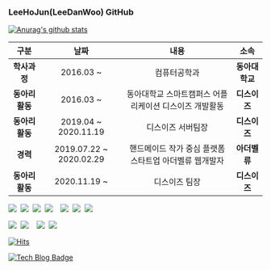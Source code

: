### LeeHoJun(LeeDanWoo) GitHub


  <div>

[![Anurag's github stats](https://github-readme-stats.vercel.app/api?username=lhojun&count_private=true&show_icon=true&theme=graywhite)](https://github.com/lhojun/github-readme-stats)

|구분|날짜|내용|소속|
|:-:|:-:|:-:|:-:|
|**학사과정**|2016.03 ~ |컴퓨터공학과|**동아대학교**|
|**동아리 활동**|2016.03 ~ |동아대학교 스마트캠퍼스 어플리케이션 디스이즈 개발활동|**디스이즈**|
|**동아리 활동**|2019.04 ~ 2020.11.19|디스이즈 서버팀장|**디스이즈**|
|**경력**|2019.07.22 ~ 2020.02.29 |핸드메이드 작가 중심 플랫폼 스타트업 아더벨류 웹개발자|**아더벨류**|
|**동아리 활동**|2020.11.19 ~ |디스이즈 팀장|**디스이즈**|

<img src="https://img.shields.io/badge/PHP-777BB4?style=flat-square&logo=PHP&logoColor=white"/></a>&nbsp; 
<img src="https://img.shields.io/badge/Python-3766AB?style=flat-square&logo=Python&logoColor=white"/></a>&nbsp;
<img src="https://img.shields.io/badge/MySQL-4479A1?style=flat-square&logo=MySQL&logoColor=white"/></a>&nbsp; 
<img src="https://img.shields.io/badge/React-61DAFB?style=flat-square&logo=React&logoColor=white"/></a>&nbsp; 
&nbsp; 
<img src="https://img.shields.io/badge/C-A8B9CC?style=flat-square&logo=C&logoColor=white"/></a>&nbsp; 
<img src="https://img.shields.io/badge/C++-00599C?style=flat-square&logo=C%2B%2B&logoColor=white"/></a>&nbsp; 
<img src="https://img.shields.io/badge/Java-007396?style=flat-square&logo=Java&logoColor=white"/></a>&nbsp;

<img src="https://img.shields.io/badge/HTML5-E34F26?style=flat-square&logo=HTML5&logoColor=white"/></a>&nbsp;
<img src="https://img.shields.io/badge/JavaScript-F7DE1E?style=flat-square&logo=JavaScript&logoColor=white"/></a>&nbsp; 
&nbsp; 
<img src="https://img.shields.io/badge/iOS-000000?style=flat-square&logo=iOS&logoColor=white"/></a>&nbsp; 
<img src="https://img.shields.io/badge/Android-3DDC84?style=flat-square&logo=Android&logoColor=white"/></a>&nbsp; 

  [![Hits](https://hits.seeyoufarm.com/api/count/incr/badge.svg?url=https%3A%2F%2Fgithub.com%2Flhojun&count_bg=%2379C83D&title_bg=%23555555&icon=&icon_color=%23E7E7E7&title=hits&edge_flat=false)](https://hits.seeyoufarm.com)

  [![Tech Blog Badge](http://img.shields.io/badge/-Tech%20blog-black?style=flat-square&logo=github&link=https://danu.dev)](https://danu.dev)
	

  </div>
